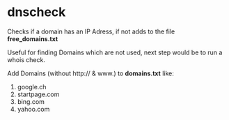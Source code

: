 # dnscheck
Checks if a domain has an IP Adress, if not adds to the file **free_domains.txt**  

Useful for finding Domains which are not used, next step would be to run a whois check.


Add Domains (without http:// & www.) to **domains.txt** like:  
1. google.ch  
2. startpage.com  
3. bing.com  
4. yahoo.com  